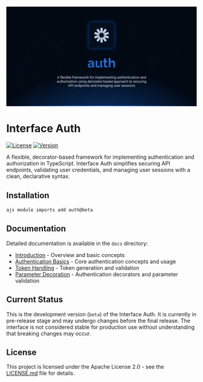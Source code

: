 ![Auth](.github/social-card.png)

# Interface Auth

[![License](https://img.shields.io/badge/License-Apache%202.0-blue.svg)](LICENSE.md)
[![Version](https://img.shields.io/badge/version-beta-orange.svg)](https://github.com/antelopejs/antelope)

A flexible, decorator-based framework for implementing authentication and authorization in TypeScript. Interface Auth simplifies securing API endpoints, validating user credentials, and managing user sessions with a clean, declarative syntax.

## Installation

```bash
ajs module imports add auth@beta
```

## Documentation

Detailed documentation is available in the `docs` directory:

- [Introduction](./docs/1.introduction.md) - Overview and basic concepts
- [Authentication Basics](./docs/2.authentication.md) - Core authentication concepts and usage
- [Token Handling](./docs/3.token-handling.md) - Token generation and validation
- [Parameter Decoration](./docs/4.parameter-decoration.md) - Authentication decorators and parameter validation

## Current Status

This is the development version (`beta`) of the Interface Auth. It is currently in pre-release stage and may undergo changes before the final release. The interface is not considered stable for production use without understanding that breaking changes may occur.

## License

This project is licensed under the Apache License 2.0 - see the [LICENSE.md](LICENSE.md) file for details.
